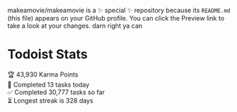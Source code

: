 makeamovie/makeamovie is a ✨ special ✨ repository because its `README.md` (this file) appears on your GitHub profile.
You can click the Preview link to take a look at your changes. darn right ya can

# Todoist Stats

<!-- TODO-IST:START -->
🏆  43,930 Karma Points           
🌸  Completed 13 tasks today           
✅  Completed 30,777 tasks so far           
⏳  Longest streak is 328 days
<!-- TODO-IST:END -->